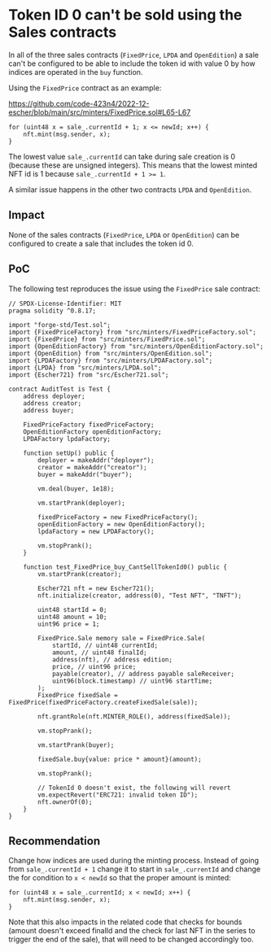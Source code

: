 # Token ID 0 can't be sold using the Sales contracts

In all of the three sales contracts (`FixedPrice`, `LPDA` and `OpenEdition`) a sale can't be configured to be able to include the token id with value 0 by how indices are operated in the `buy` function.

Using the `FixedPrice` contract as an example:

https://github.com/code-423n4/2022-12-escher/blob/main/src/minters/FixedPrice.sol#L65-L67

```solidity
for (uint48 x = sale_.currentId + 1; x <= newId; x++) {
    nft.mint(msg.sender, x);
}
```

The lowest value `sale_.currentId` can take during sale creation is 0 (because these are unsigned integers). This means that the lowest minted NFT id is 1 because `sale_.currentId + 1 >= 1`.

A similar issue happens in the other two contracts  `LPDA` and `OpenEdition`.

## Impact

None of the sales contracts (`FixedPrice`, `LPDA` or `OpenEdition`) can be configured to create a sale that includes the token id 0.

## PoC

The following test reproduces the issue using the `FixedPrice` sale contract:

```solidity
// SPDX-License-Identifier: MIT
pragma solidity ^0.8.17;

import "forge-std/Test.sol";
import {FixedPriceFactory} from "src/minters/FixedPriceFactory.sol";
import {FixedPrice} from "src/minters/FixedPrice.sol";
import {OpenEditionFactory} from "src/minters/OpenEditionFactory.sol";
import {OpenEdition} from "src/minters/OpenEdition.sol";
import {LPDAFactory} from "src/minters/LPDAFactory.sol";
import {LPDA} from "src/minters/LPDA.sol";
import {Escher721} from "src/Escher721.sol";

contract AuditTest is Test {
    address deployer;
    address creator;
    address buyer;

    FixedPriceFactory fixedPriceFactory;
    OpenEditionFactory openEditionFactory;
    LPDAFactory lpdaFactory;

    function setUp() public {
        deployer = makeAddr("deployer");
        creator = makeAddr("creator");
        buyer = makeAddr("buyer");

        vm.deal(buyer, 1e18);

        vm.startPrank(deployer);

        fixedPriceFactory = new FixedPriceFactory();
        openEditionFactory = new OpenEditionFactory();
        lpdaFactory = new LPDAFactory();

        vm.stopPrank();
    }
    
    function test_FixedPrice_buy_CantSellTokenId0() public {
        vm.startPrank(creator);

        Escher721 nft = new Escher721();
        nft.initialize(creator, address(0), "Test NFT", "TNFT");

        uint48 startId = 0;
        uint48 amount = 10;
        uint96 price = 1;

        FixedPrice.Sale memory sale = FixedPrice.Sale(
            startId, // uint48 currentId;
            amount, // uint48 finalId;
            address(nft), // address edition;
            price, // uint96 price;
            payable(creator), // address payable saleReceiver;
            uint96(block.timestamp) // uint96 startTime;
        );
        FixedPrice fixedSale = FixedPrice(fixedPriceFactory.createFixedSale(sale));

        nft.grantRole(nft.MINTER_ROLE(), address(fixedSale));

        vm.stopPrank();

        vm.startPrank(buyer);

        fixedSale.buy{value: price * amount}(amount);

        vm.stopPrank();

        // TokenId 0 doesn't exist, the following will revert
        vm.expectRevert("ERC721: invalid token ID");
        nft.ownerOf(0);
    }
}
```

## Recommendation

Change how indices are used during the minting process. Instead of going from `sale_.currentId + 1` change it to start in `sale_.currentId` and change the for condition to `x < newId` so that the proper amount is minted:

```solidity
for (uint48 x = sale_.currentId; x < newId; x++) {
    nft.mint(msg.sender, x);
}
```

Note that this also impacts in the related code that checks for bounds (amount doesn't exceed finalId and the check for last NFT in the series to trigger the end of the sale), that will need to be changed accordingly too.
